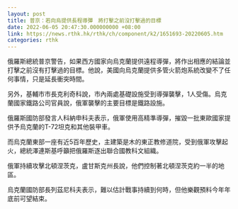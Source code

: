 ```yaml
---
layout: post
title: 普京：若向烏提供長程導彈　將打擊之前沒打擊過的目標
date: 2022-06-05 20:47:30.000000000 +08:00
link: https://news.rthk.hk/rthk/ch/component/k2/1651693-20220605.htm
categories: rthk
---
```


俄羅斯總統普京警告，如果西方國家向烏克蘭提供遠程導彈，將作出相應的結論並打擊之前沒有打擊過的目標。他說，美國向烏克蘭提供多管火箭炮系統改變不了任何事情，只是延長衝突時間。

另外，基輔市市長克利奇科說，市內兩處基礎設施受到導彈襲擊，1人受傷。烏克蘭國家鐵路公司官員說，俄軍襲擊的主要目標是鐵路設施。

俄羅斯國防部發言人科納申科夫表示，俄軍使用高精準導彈，摧毀一批東歐國家提供予烏克蘭的T-72坦克和其他裝甲車。

而烏克蘭東部一座有近5百年歷史，主建築是木的東正教修道院，受到俄軍攻擊起火，總統澤連斯基呼籲把俄羅斯逐出聯合國教科文組織。

俄軍持續攻擊北頓涅茨克，盧甘斯克州長說，他們控制著北頓涅茨克約一半的地區。

烏克蘭國防部長列茲尼科夫表示，難以估計戰事持續到何時，但他樂觀預料今年年底前可望結束。
